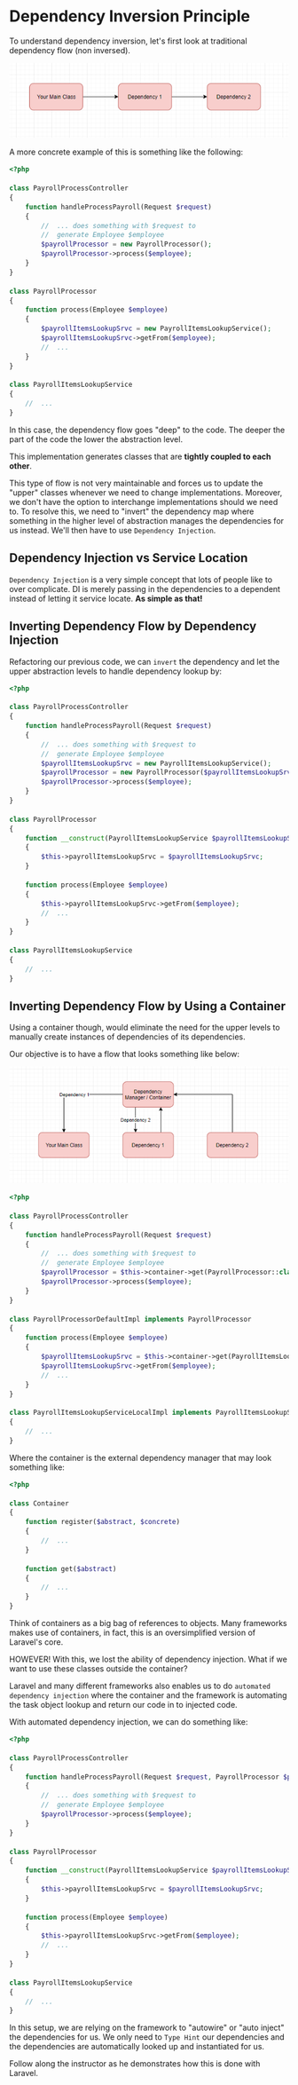 # Dependency Inversion Principle

To understand dependency inversion, let's first look at traditional dependency flow (non inversed).  

![fig3](/img/fig3.PNG)

A more concrete example of this is something like the following:

```php
<?php

class PayrollProcessController
{
    function handleProcessPayroll(Request $request)
    {
        //  ... does something with $request to 
        //  generate Employee $employee
        $payrollProcessor = new PayrollProcessor();
        $payrollProcessor->process($employee);
    }
}

class PayrollProcessor
{
    function process(Employee $employee)
    {
        $payrollItemsLookupSrvc = new PayrollItemsLookupService();
        $payrollItemsLookupSrvc->getFrom($employee);
        //  ...
    }
}

class PayrollItemsLookupService
{
    //  ...
}
```

In this case, the dependency flow goes "deep" to the code. The deeper the part of the code the lower the abstraction level.

This implementation generates classes that are __tightly coupled to each other__.

This type of flow is not very maintainable and forces us to update the "upper" classes whenever we need to change implementations. Moreover, we don't have the option to interchange implementations should we need to. To resolve this, we need to "invert" the dependency map where something in the higher level of abstraction manages the dependencies for us instead. We'll then have to use `Dependency Injection`.

## Dependency Injection vs Service Location

`Dependency Injection` is a very simple concept that lots of people like to over complicate. DI is merely passing in the dependencies to a dependent instead of letting it service locate. __As simple as that!__

## Inverting Dependency Flow by Dependency Injection

Refactoring our previous code, we can `invert` the dependency and let the upper abstraction levels to handle dependency lookup by:

```php
<?php

class PayrollProcessController
{
    function handleProcessPayroll(Request $request)
    {
        //  ... does something with $request to 
        //  generate Employee $employee
        $payrollItemsLookupSrvc = new PayrollItemsLookupService();
        $payrollProcessor = new PayrollProcessor($payrollItemsLookupSrvc);
        $payrollProcessor->process($employee);
    }
}

class PayrollProcessor
{
    function __construct(PayrollItemsLookupService $payrollItemsLookupSrvc)
    {
        $this->payrollItemsLookupSrvc = $payrollItemsLookupSrvc;
    }

    function process(Employee $employee)
    {
        $this->payrollItemsLookupSrvc->getFrom($employee);
        //  ...
    }
}

class PayrollItemsLookupService
{
    //  ...
}
```

## Inverting Dependency Flow by Using a Container

Using a container though, would eliminate the need for the upper levels to manually create instances of dependencies of its dependencies.

Our objective is to have a flow that looks something like below:

![fig4](/img/fig4.PNG)

```php
<?php

class PayrollProcessController
{
    function handleProcessPayroll(Request $request)
    {
        //  ... does something with $request to 
        //  generate Employee $employee
        $payrollProcessor = $this->container->get(PayrollProcessor::class);
        $payrollProcessor->process($employee);
    }
}

class PayrollProcessorDefaultImpl implements PayrollProcessor
{
    function process(Employee $employee)
    {
        $payrollItemsLookupSrvc = $this->container->get(PayrollItemsLookupService::class);
        $payrollItemsLookupSrvc->getFrom($employee);
        //  ...
    }
}

class PayrollItemsLookupServiceLocalImpl implements PayrollItemsLookupService
{
    //  ...
}
```

Where the container is the external dependency manager that may look something like:

```php
<?php

class Container
{
    function register($abstract, $concrete)
    {
        //  ... 
    }

    function get($abstract)
    {
        //  ...
    }
}
```

Think of containers as a big bag of references to objects. Many frameworks makes use of containers, in fact, this is an oversimplified version of Laravel's core.

HOWEVER! With this, we lost the ability of dependency injection. What if we want to use these classes outside the container?

Laravel and many different frameworks also enables us to do `automated dependency injection` where the container and the framework is automating the task object lookup and return our code in to injected code.

With automated dependency injection, we can do something like:

```php
<?php

class PayrollProcessController
{
    function handleProcessPayroll(Request $request, PayrollProcessor $payrollProcessor)
    {
        //  ... does something with $request to 
        //  generate Employee $employee        
        $payrollProcessor->process($employee);
    }
}

class PayrollProcessor
{
    function __construct(PayrollItemsLookupService $payrollItemsLookupSrvc)
    {
        $this->payrollItemsLookupSrvc = $payrollItemsLookupSrvc;
    }

    function process(Employee $employee)
    {
        $this->payrollItemsLookupSrvc->getFrom($employee);
        //  ...
    }
}

class PayrollItemsLookupService
{
    //  ...
}
```

In this setup, we are relying on the framework to "autowire" or "auto inject" the dependencies for us. We only need to `Type Hint` our dependencies and the dependencies are automatically looked up and instantiated for us.

Follow along the instructor as he demonstrates how this is done with Laravel.